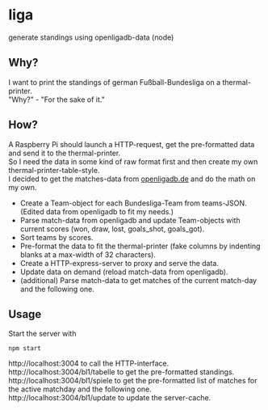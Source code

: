 # liga
generate standings using openligadb-data (node)

## Why?
I want to print the standings of german Fußball-Bundesliga on a thermal-printer.  
"Why?" - "For the sake of it."

## How?
A Raspberry Pi should launch a HTTP-request, get the pre-formatted data and send it to the thermal-printer.  
So I need the data in some kind of raw format first and then create my own thermal-printer-table-style.  
I decided to get the matches-data from [openligadb.de](http://openligadb.de) and do the math on my own.
- Create a Team-object for each Bundesliga-Team from teams-JSON. (Edited data from openligadb to fit my needs.)
- Parse match-data from openligadb and update Team-objects with current scores (won, draw, lost, goals_shot, goals_got).
- Sort teams by scores.
- Pre-format the data to fit the thermal-printer (fake columns by indenting blanks at a max-width of 32 characters).
- Create a HTTP-express-server to proxy and serve the data.
- Update data on demand (reload match-data from openligadb).
- (additional) Parse match-data to get matches of the current match-day and the following one.

## Usage
Start the server with
```
npm start
```
http://localhost:3004 to call the HTTP-interface.  
http://localhost:3004/bl1/tabelle to get the pre-formatted standings.  
http://localhost:3004/bl1/spiele to get the pre-formatted list of matches for the active matchday and the following one.  
http://localhost:3004/bl1/update to update the server-cache.  
